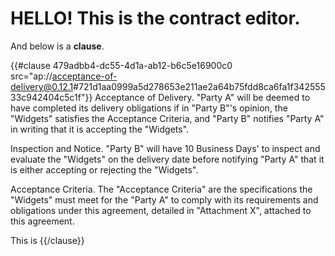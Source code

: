 HELLO! This is the contract editor.
====

And below is a **clause**.

{{#clause 479adbb4-dc55-4d1a-ab12-b6c5e16900c0 src="ap://acceptance-of-delivery@0.12.1#721d1aa0999a5d278653e211ae2a64b75fdd8ca6fa1f34255533c942404c5c1f"}}
Acceptance of Delivery. "Party A" will be deemed to have completed its delivery obligations if in "Party B"'s opinion, the "Widgets" satisfies the Acceptance Criteria, and "Party B" notifies "Party A" in writing that it is accepting the "Widgets".

Inspection and Notice. "Party B" will have 10 Business Days' to inspect and evaluate the "Widgets" on the delivery date before notifying "Party A" that it is either accepting or rejecting the "Widgets".

Acceptance Criteria. The "Acceptance Criteria" are the specifications the "Widgets" must meet for the "Party A" to comply with its requirements and obligations under this agreement, detailed in "Attachment X", attached to this agreement.

This is <computed FOO="%22Widgets%22"/>
{{/clause}}